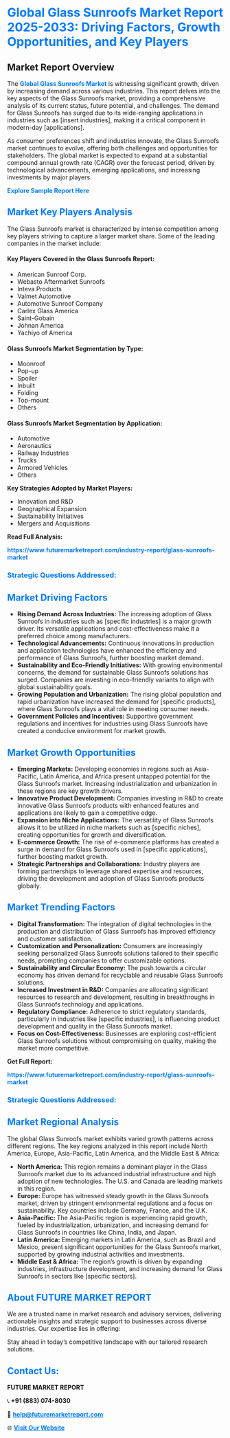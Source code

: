 <h1 style="color: #007BFF;">Global Glass Sunroofs Market Report 2025-2033: Driving Factors, Growth Opportunities, and Key Players</h1>

<section id="overview">
<h2>Market Report Overview</h2>
<p>The <a href="https://www.futuremarketreport.com/industry-report/glass-sunroofs-market" style="color: #007BFF; text-decoration: none;"><strong>Global Glass Sunroofs Market</strong></a> is witnessing significant growth, driven by increasing demand across various industries. This report delves into the key aspects of the Glass Sunroofs market, providing a comprehensive analysis of its current status, future potential, and challenges. The demand for Glass Sunroofs has surged due to its wide-ranging applications in industries such as [insert industries], making it a critical component in modern-day [applications].</p>
<p>As consumer preferences shift and industries innovate, the Glass Sunroofs market continues to evolve, offering both challenges and opportunities for stakeholders. The global market is expected to expand at a substantial compound annual growth rate (CAGR) over the forecast period, driven by technological advancements, emerging applications, and increasing investments by major players.</p>
</section>

<section id="overview">
<p><a href="https://www.futuremarketreport.com/request-sample/reportId=61375" style="color: #007BFF; text-decoration: none;"><strong>Explore Sample Report Here</strong></a></p>
</section>

<section id="key-players">
<h2 style="color: #007BFF;">Market Key Players Analysis</h2>
<p>The Glass Sunroofs market is characterized by intense competition among key players striving to capture a larger market share. Some of the leading companies in the market include:</p>
<h4>Key Players Covered in the Glass Sunroofs Report:</h4>
<ul><li>American Sunroof Corp.</li><li>Webasto Aftermarket Sunroofs</li><li>Inteva Products</li><li>Valmet Automotive</li><li>Automotive Sunroof Company</li><li>Carlex Glass America</li><li>Saint-Gobain</li><li>Johnan America</li><li>Yachiyo of America</li></ul>
<h4>Glass Sunroofs Market Segmentation by Type:</h4>
<ul><li>Moonroof</li><li>Pop-up</li><li>Spoiler</li><li>Inbuilt</li><li>Folding</li><li>Top-mount</li><li>Others</li></ul>

<h4>Glass Sunroofs Market Segmentation by Application:</h4>
<ul><li>Automotive</li><li>Aeronautics</li><li>Railway Industries</li><li>Trucks</li><li>Armored Vehicles</li><li>Others</li></ul>
<p><strong>Key Strategies Adopted by Market Players:</strong></p>
<ul>
<li>Innovation and R&D</li>
<li>Geographical Expansion</li>
<li>Sustainability Initiatives</li>
<li>Mergers and Acquisitions</li>
</ul>
</section>

<section>
<p><strong>Read Full Analysis: </strong></p><a href="https://www.futuremarketreport.com/industry-report/glass-sunroofs-market" style="color: #007BFF; text-decoration: none;"><strong>https://www.futuremarketreport.com/industry-report/glass-sunroofs-market</strong></a>
<h3 style="color: #007BFF;">Strategic Questions Addressed:</h3>
</section>

<section id="driving-factors">
<h2 style="color: #007BFF;">Market Driving Factors</h2>
<ul>
<li><strong>Rising Demand Across Industries:</strong> The increasing adoption of Glass Sunroofs in industries such as [specific industries] is a major growth driver. Its versatile applications and cost-effectiveness make it a preferred choice among manufacturers.</li>
<li><strong>Technological Advancements:</strong> Continuous innovations in production and application technologies have enhanced the efficiency and performance of Glass Sunroofs, further boosting market demand.</li>
<li><strong>Sustainability and Eco-Friendly Initiatives:</strong> With growing environmental concerns, the demand for sustainable Glass Sunroofs solutions has surged. Companies are investing in eco-friendly variants to align with global sustainability goals.</li>
<li><strong>Growing Population and Urbanization:</strong> The rising global population and rapid urbanization have increased the demand for [specific products], where Glass Sunroofs plays a vital role in meeting consumer needs.</li>
<li><strong>Government Policies and Incentives:</strong> Supportive government regulations and incentives for industries using Glass Sunroofs have created a conducive environment for market growth.</li>
</ul>
</section>

<section id="growth-opportunities">
<h2 style="color: #007BFF;">Market Growth Opportunities</h2>
<ul>
<li><strong>Emerging Markets:</strong> Developing economies in regions such as Asia-Pacific, Latin America, and Africa present untapped potential for the Glass Sunroofs market. Increasing industrialization and urbanization in these regions are key growth drivers.</li>
<li><strong>Innovative Product Development:</strong> Companies investing in R&D to create innovative Glass Sunroofs products with enhanced features and applications are likely to gain a competitive edge.</li>
<li><strong>Expansion into Niche Applications:</strong> The versatility of Glass Sunroofs allows it to be utilized in niche markets such as [specific niches], creating opportunities for growth and diversification.</li>
<li><strong>E-commerce Growth:</strong> The rise of e-commerce platforms has created a surge in demand for Glass Sunroofs used in [specific applications], further boosting market growth.</li>
<li><strong>Strategic Partnerships and Collaborations:</strong> Industry players are forming partnerships to leverage shared expertise and resources, driving the development and adoption of Glass Sunroofs products globally.</li>
</ul>
</section>

<section id="trending-factors">
<h2 style="color: #007BFF;">Market Trending Factors</h2>
<ul>
<li><strong>Digital Transformation:</strong> The integration of digital technologies in the production and distribution of Glass Sunroofs has improved efficiency and customer satisfaction.</li>
<li><strong>Customization and Personalization:</strong> Consumers are increasingly seeking personalized Glass Sunroofs solutions tailored to their specific needs, prompting companies to offer customizable options.</li>
<li><strong>Sustainability and Circular Economy:</strong> The push towards a circular economy has driven demand for recyclable and reusable Glass Sunroofs solutions.</li>
<li><strong>Increased Investment in R&D:</strong> Companies are allocating significant resources to research and development, resulting in breakthroughs in Glass Sunroofs technology and applications.</li>
<li><strong>Regulatory Compliance:</strong> Adherence to strict regulatory standards, particularly in industries like [specific industries], is influencing product development and quality in the Glass Sunroofs market.</li>
<li><strong>Focus on Cost-Effectiveness:</strong> Businesses are exploring cost-efficient Glass Sunroofs solutions without compromising on quality, making the market more competitive.</li>
</ul>
</section>

<section>
<p><strong>Get Full Report: </strong></p><a href="https://www.futuremarketreport.com/industry-report/glass-sunroofs-market" style="color: #007BFF; text-decoration: none;"><strong>https://www.futuremarketreport.com/industry-report/glass-sunroofs-market</strong></a>
<h3 style="color: #007BFF;">Strategic Questions Addressed:</h3>
</section>


<section id="regional-analysis">
<h2 style="color: #007BFF;">Market Regional Analysis</h2>
<p>The global Glass Sunroofs market exhibits varied growth patterns across different regions. The key regions analyzed in this report include North America, Europe, Asia-Pacific, Latin America, and the Middle East & Africa:</p>
<ul>
<li><strong>North America:</strong> This region remains a dominant player in the Glass Sunroofs market due to its advanced industrial infrastructure and high adoption of new technologies. The U.S. and Canada are leading markets in this region.</li>
<li><strong>Europe:</strong> Europe has witnessed steady growth in the Glass Sunroofs market, driven by stringent environmental regulations and a focus on sustainability. Key countries include Germany, France, and the U.K.</li>
<li><strong>Asia-Pacific:</strong> The Asia-Pacific region is experiencing rapid growth, fueled by industrialization, urbanization, and increasing demand for Glass Sunroofs in countries like China, India, and Japan.</li>
<li><strong>Latin America:</strong> Emerging markets in Latin America, such as Brazil and Mexico, present significant opportunities for the Glass Sunroofs market, supported by growing industrial activities and investments.</li>
<li><strong>Middle East & Africa:</strong> The region’s growth is driven by expanding industries, infrastructure development, and increasing demand for Glass Sunroofs in sectors like [specific sectors].</li>
</ul>
</section>

<footer>
<h2 style="color: #007BFF;">About FUTURE MARKET REPORT</h2>
<p>We are a trusted name in market research and advisory services, delivering actionable insights and strategic support to businesses across diverse industries. Our expertise lies in offering:</p>

<p>Stay ahead in today’s competitive landscape with our tailored research solutions.</p>

<h2 style="color: #007BFF;">Contact Us:</h2>
<p><strong>FUTURE MARKET REPORT</strong></p>
<p>📞 <strong>+91 (883) 074-8030</strong></p>
<p>📧 <strong><a href="mailto:help@futuremarketreport.com" style="color: #007BFF;">help@futuremarketreport.com</a></strong></p>
<p>🌐 <strong><a href="https://www.futuremarketreport.com/" style="color: #007BFF;">Visit Our Website</a></strong></p>
</footer>